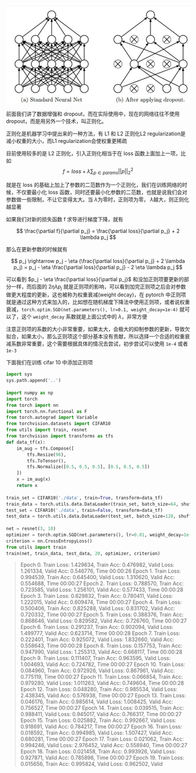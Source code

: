 ![image-20200815223405809](../imags/image-20200815223405809.png)

前面我们讲了数据增强和 dropout，而在实际使用中，现在的网络往往不使用 dropout，而是用另外一个技术，叫正则化。

正则化是机器学习中提出来的一种方法，有 L1 和 L2 正则化L2 regularization是减小权重的大小，而L1 regularization会使权重更稀疏

目前使用较多的是 L2 正则化，引入正则化相当于在 loss 函数上面加上一项，比如
$$
f = loss + \lambda \sum_{p \in params} ||p||_2^2
$$

就是在 loss 的基础上加上了参数的二范数作为一个正则化，我们在训练网络的时候，不仅要最小化 loss 函数，同时还要最小化参数的二范数，也就是说我们会对参数做一些限制，不让它变得太大。当 $\lambda$为零时，正则项为零， $\lambda$越大，则正则化越显著

如果我们对新的损失函数 f 求导进行梯度下降，就有

$$
\frac{\partial f}{\partial p_j} = \frac{\partial loss}{\partial p_j} + 2 \lambda p_j
$$

那么在更新参数的时候就有

$$
p_j \rightarrow p_j - \eta (\frac{\partial loss}{\partial p_j} + 2 \lambda p_j) = p_j - \eta \frac{\partial loss}{\partial p_j} - 2 \eta \lambda p_j
$$

可以看到 $p_j - \eta \frac{\partial loss}{\partial p_j}$ 和没加正则项要更新的部分一样，而后面的 $2\eta \lambda p_j$ 就是正则项的影响，可以看到加完正则项之后会对参数做更大程度的更新，这也被称为权重衰减(weight decay)，在 pytorch 中正则项就是通过这种方式来加入的，比如想在随机梯度下降法中使用正则项，或者说权重衰减，`torch.optim.SGD(net.parameters(), lr=0.1, weight_decay=1e-4)` 就可以了，这个 `weight_decay` 系数就是上面公式中的 $\lambda$，非常方便

注意正则项的系数的大小非常重要，如果太大，会极大的抑制参数的更新，导致欠拟合，如果太小，那么正则项这个部分基本没有贡献，所以选择一个合适的权重衰减系数非常重要，这个需要根据具体的情况去尝试，初步尝试可以使用 `1e-4` 或者 `1e-3`

下面我们在训练 cifar 10 中添加正则项

```python
import sys
sys.path.append('..')

import numpy as np
import torch
from torch import nn
import torch.nn.functional as F
from torch.autograd import Variable
from torchvision.datasets import CIFAR10
from utils import train, resnet
from torchvision import transforms as tfs
def data_tf(x):
    im_aug = tfs.Compose([
        tfs.Resize(96),
        tfs.ToTensor(),
        tfs.Normalize([0.5, 0.5, 0.5], [0.5, 0.5, 0.5])
    ])
    x = im_aug(x)
    return x

train_set = CIFAR10('./data', train=True, transform=data_tf)
train_data = torch.utils.data.DataLoader(train_set, batch_size=64, shuffle=True, num_workers=4)
test_set = CIFAR10('./data', train=False, transform=data_tf)
test_data = torch.utils.data.DataLoader(test_set, batch_size=128, shuffle=False, num_workers=4)

net = resnet(3, 10)
optimizer = torch.optim.SGD(net.parameters(), lr=0.01, weight_decay=1e-4) # 增加正则项
criterion = nn.CrossEntropyLoss()
from utils import train
train(net, train_data, test_data, 20, optimizer, criterion)
```

> Epoch 0. Train Loss: 1.429834, Train Acc: 0.476982, Valid Loss: 1.261334, Valid Acc: 0.546776, Time 00:00:26
Epoch 1. Train Loss: 0.994539, Train Acc: 0.645400, Valid Loss: 1.310620, Valid Acc: 0.554688, Time 00:00:27
Epoch 2. Train Loss: 0.788570, Train Acc: 0.723585, Valid Loss: 1.256101, Valid Acc: 0.577433, Time 00:00:28
Epoch 3. Train Loss: 0.629832, Train Acc: 0.780411, Valid Loss: 1.222015, Valid Acc: 0.609474, Time 00:00:27
Epoch 4. Train Loss: 0.500406, Train Acc: 0.825288, Valid Loss: 0.831702, Valid Acc: 0.720332, Time 00:00:27
Epoch 5. Train Loss: 0.388376, Train Acc: 0.868646, Valid Loss: 0.829582, Valid Acc: 0.726760, Time 00:00:27
Epoch 6. Train Loss: 0.291237, Train Acc: 0.902094, Valid Loss: 1.499777, Valid Acc: 0.623714, Time 00:00:28
Epoch 7. Train Loss: 0.222401, Train Acc: 0.925072, Valid Loss: 1.832660, Valid Acc: 0.558643, Time 00:00:28
Epoch 8. Train Loss: 0.157753, Train Acc: 0.947990, Valid Loss: 1.255313, Valid Acc: 0.668117, Time 00:00:28
Epoch 9. Train Loss: 0.111407, Train Acc: 0.963595, Valid Loss: 1.004693, Valid Acc: 0.724782, Time 00:00:27
Epoch 10. Train Loss: 0.084960, Train Acc: 0.972926, Valid Loss: 0.867961, Valid Acc: 0.775119, Time 00:00:27
Epoch 11. Train Loss: 0.066854, Train Acc: 0.979280, Valid Loss: 1.011263, Valid Acc: 0.749604, Time 00:00:28
Epoch 12. Train Loss: 0.048280, Train Acc: 0.985534, Valid Loss: 2.438345, Valid Acc: 0.576938, Time 00:00:27
Epoch 13. Train Loss: 0.046176, Train Acc: 0.985614, Valid Loss: 1.008425, Valid Acc: 0.756527, Time 00:00:27
Epoch 14. Train Loss: 0.039515, Train Acc: 0.988411, Valid Loss: 0.945017, Valid Acc: 0.766317, Time 00:00:27
Epoch 15. Train Loss: 0.025882, Train Acc: 0.992667, Valid Loss: 0.918691, Valid Acc: 0.784217, Time 00:00:27
Epoch 16. Train Loss: 0.018592, Train Acc: 0.994985, Valid Loss: 1.507427, Valid Acc: 0.680281, Time 00:00:27
Epoch 17. Train Loss: 0.021062, Train Acc: 0.994246, Valid Loss: 2.976452, Valid Acc: 0.558940, Time 00:00:27
Epoch 18. Train Loss: 0.021458, Train Acc: 0.993926, Valid Loss: 0.927871, Valid Acc: 0.785898, Time 00:00:27
Epoch 19. Train Loss: 0.015656, Train Acc: 0.995824, Valid Loss: 0.962502, Valid 